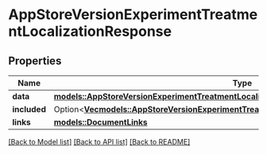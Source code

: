 # AppStoreVersionExperimentTreatmentLocalizationResponse

## Properties

Name | Type | Description | Notes
------------ | ------------- | ------------- | -------------
**data** | [**models::AppStoreVersionExperimentTreatmentLocalization**](AppStoreVersionExperimentTreatmentLocalization.md) |  | 
**included** | Option<[**Vec<models::AppStoreVersionExperimentTreatmentLocalizationsResponseIncludedInner>**](AppStoreVersionExperimentTreatmentLocalizationsResponse_included_inner.md)> |  | [optional]
**links** | [**models::DocumentLinks**](DocumentLinks.md) |  | 

[[Back to Model list]](../README.md#documentation-for-models) [[Back to API list]](../README.md#documentation-for-api-endpoints) [[Back to README]](../README.md)


